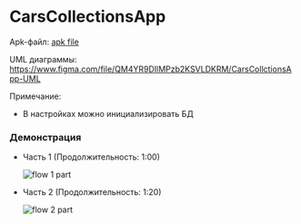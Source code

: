 # CarsCollectionsApp

Apk-файл: [apk file](/CarsCollectionApp.apk)

UML диаграммы: https://www.figma.com/file/QM4YR9DIlMPzb2KSVLDKRM/CarsCollctionsApp-UML

Примечание:
-  В настройках можно инициализировать БД

### Демонстрация
-  Часть 1 (Продолжительность: 1:00)
  
    ![flow 1 part](https://github.com/IlyaVolf/CarsCollectionsApp/assets/70796651/1375c0ff-334d-4af1-b111-a03bf9c5bf32)

-  Часть 2 (Продолжительность: 1:20)

    ![flow 2 part](https://github.com/IlyaVolf/CarsCollectionsApp/assets/70796651/8b7ee0e4-1861-4535-811c-d4d1107b34ef)

  


